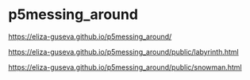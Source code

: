 # p5messing_around

https://eliza-guseva.github.io/p5messing_around/

https://eliza-guseva.github.io/p5messing_around/public/labyrinth.html

https://eliza-guseva.github.io/p5messing_around/public/snowman.html

